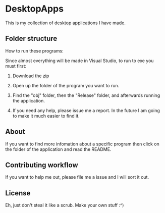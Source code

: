 # DesktopApps

This is my collection of desktop applications I have made.

## Folder structure

How to run these programs:

Since almost everything will be made in Visual Studio, to run to exe you must first:

1. Download the zip

2. Open up the folder of the program you want to run. 

3. Find the "obj" folder, then the "Release" folder, and afterwards running the application.

4.  If you need any help, please issue me a report. In the future I am going to make it much easier to find it. 




## About

If you want to find more infomation about a specific program then click on the folder of the application and read the README.


## Contributing workflow

If you want to help me out, please file me a issue and I will sort it out. 

## License

Eh, just don't steal it like a scrub. Make your own stuff :^)
